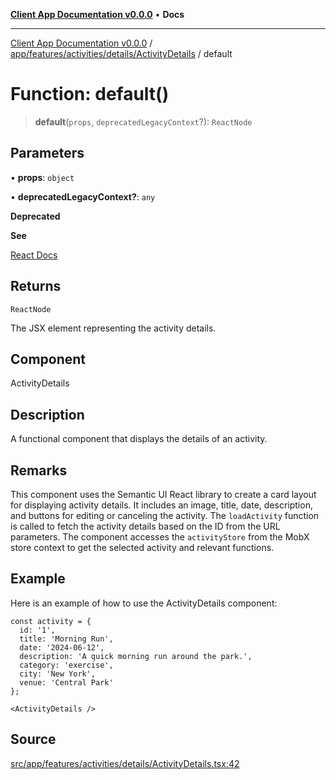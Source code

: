 [**Client App Documentation v0.0.0**](../../../../../../README.md) • **Docs**

***

[Client App Documentation v0.0.0](../../../../../../README.md) / [app/features/activities/details/ActivityDetails](../README.md) / default

# Function: default()

> **default**(`props`, `deprecatedLegacyContext`?): `ReactNode`

## Parameters

• **props**: `object`

• **deprecatedLegacyContext?**: `any`

**Deprecated**

**See**

[React Docs](https://legacy.reactjs.org/docs/legacy-context.html#referencing-context-in-lifecycle-methods)

## Returns

`ReactNode`

The JSX element representing the activity details.

## Component

ActivityDetails

## Description

A functional component that displays the details of an activity.

## Remarks

This component uses the Semantic UI React library to create a card layout for displaying activity details.
It includes an image, title, date, description, and buttons for editing or canceling the activity.
The `loadActivity` function is called to fetch the activity details based on the ID from the URL parameters.
The component accesses the `activityStore` from the MobX store context to get the selected activity and relevant functions.

## Example

Here is an example of how to use the ActivityDetails component:
```tsx
const activity = {
  id: '1',
  title: 'Morning Run',
  date: '2024-06-12',
  description: 'A quick morning run around the park.',
  category: 'exercise',
  city: 'New York',
  venue: 'Central Park'
};

<ActivityDetails />
```

## Source

[src/app/features/activities/details/ActivityDetails.tsx:42](https://github.com/jimmykurian/Reactivities/blob/c2b83f2afb021f3781b26a719c82722d16787bac/client-app/src/app/features/activities/details/ActivityDetails.tsx#L42)
